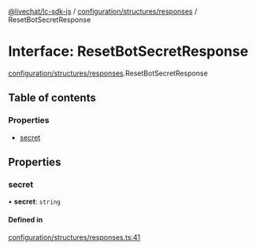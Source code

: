 [@livechat/lc-sdk-js](../README.md) / [configuration/structures/responses](../modules/configuration_structures_responses.md) / ResetBotSecretResponse

# Interface: ResetBotSecretResponse

[configuration/structures/responses](../modules/configuration_structures_responses.md).ResetBotSecretResponse

## Table of contents

### Properties

- [secret](configuration_structures_responses.ResetBotSecretResponse.md#secret)

## Properties

### secret

• **secret**: `string`

#### Defined in

[configuration/structures/responses.ts:41](https://github.com/livechat/lc-sdk-js/blob/c7b3817/src/configuration/structures/responses.ts#L41)

